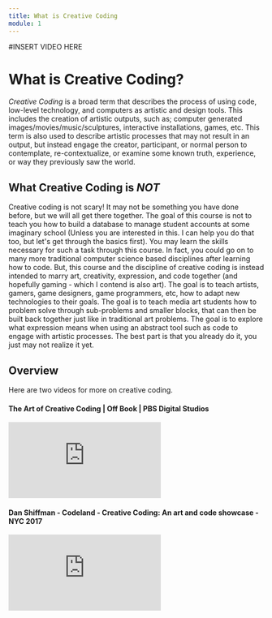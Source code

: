 ```yaml
---
title: What is Creative Coding
module: 1
---
```


#INSERT VIDEO HERE

# What is Creative Coding?

*Creative Coding* is a broad term that describes the process of using code, low-level technology, and computers as artistic and design tools. This includes the creation of artistic outputs, such as; computer generated images/movies/music/sculptures, interactive installations, games, etc. This term is also used to describe artistic processes that may not result in an output, but instead engage the creator, participant, or normal person to contemplate, re-contextualize, or examine some known truth, experience, or way they previously saw the world.

## What Creative Coding is *NOT*

Creative coding is not scary! It may not be something you have done before, but we will all get there together. The goal of this course is not to teach you how to build a database to manage student accounts at some imaginary school (Unless you are interested in this. I can help you do that too, but let's get through the basics first). You may learn the skills necessary for such a task through this course. In fact, you could go on to many more traditional computer science based disciplines after learning how to code. But, this course and the discipline of creative coding is instead intended to marry art, creativity, expression, and code together (and hopefully gaming - which I contend is also art). The goal is to teach artists, gamers, game designers, game programmers, etc, how to adapt new technologies to their goals. The goal is to teach media art students how to problem solve through sub-problems and smaller blocks, that can then be built back together just like in traditional art problems. The goal is to explore what expression means when using an abstract tool such as code to engage with artistic processes.  The best part is that you already do it, you just may not realize it yet.


## Overview

Here are two videos for more on creative coding.


#### The Art of Creative Coding | Off Book | PBS Digital Studios

<div class="embed-responsive embed-responsive-16by9"><iframe class="embed-responsive-item" src="https://www.youtube.com/embed/eBV14-3LT-g" frameborder="0" allowfullscreen></iframe></div>

#### Dan Shiffman - Codeland - Creative Coding: An art and code showcase - NYC 2017

<div class="embed-responsive embed-responsive-16by9"><iframe class="embed-responsive-item" src="https://www.youtube.com/embed/68JUaszsvmU" frameborder="0" allowfullscreen></iframe></div>
